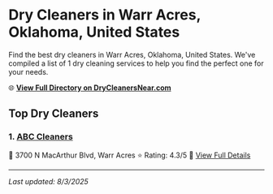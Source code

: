 # Dry Cleaners in Warr Acres, Oklahoma, United States

Find the best dry cleaners in Warr Acres, Oklahoma, United States. We've compiled a list of 1 dry cleaning services to help you find the perfect one for your needs.

🌐 **[View Full Directory on DryCleanersNear.com](https://drycleanersnear.com/city/US/Oklahoma/Warr%20Acres)**

## Top Dry Cleaners

### 1. [ABC Cleaners](https://drycleanersnear.com/dryCleaner/687d9f387c4eddf67e47ea13/abc-cleaners)
📍 3700 N MacArthur Blvd, Warr Acres
⭐ Rating: 4.3/5
🔗 [View Full Details](https://drycleanersnear.com/dryCleaner/687d9f387c4eddf67e47ea13/abc-cleaners)


---

*Last updated: 8/3/2025*
